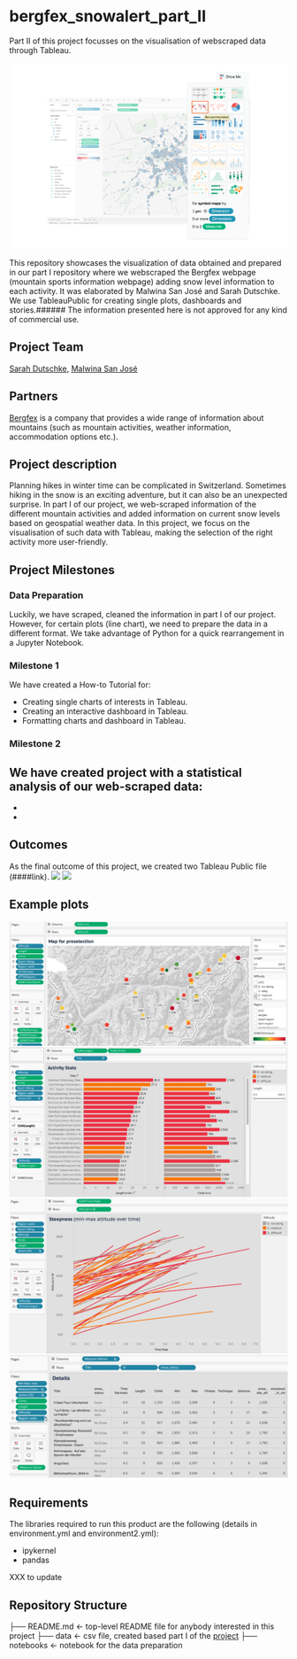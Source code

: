 # bergfex_snowalert_part_II
Part II of this project focusses on the visualisation of webscraped data through Tableau.

![](/screen_shots/Tableau_teaser.png)

This repository showcases the visualization of data obtained and prepared in our part I repository where we webscraped the Bergfex webpage (mountain sports information webpage) adding snow level information to each activity. It was elaborated by Malwina San José and Sarah Dutschke. 
We use TableauPublic for creating single plots, dashboards and stories.###### 
The information presented here is not approved for any kind of commercial use.

Project Team
-----------

[Sarah Dutschke](https://www.linkedin.com/in/sarah-dutschke/), 
[Malwina San José](https://www.linkedin.com/in/malwina-san-josé/)

Partners
 -------
[Bergfex](https://www.bergfex.com/) is a company that provides a wide range of information about mountains (such as mountain activities, weather information, accommodation options etc.).

Project description
-------------------
Planning hikes in winter time can be complicated in Switzerland. Sometimes hiking in the snow is an exciting adventure, but it can also be an unexpected surprise. In part I of our project, we web-scraped information of the different mountain activities and added information on current snow levels based on geospatial weather data. 
In this project, we focus on the visualisation of such data with Tableau, making the selection of the right activity more user-friendly.

Project Milestones
-------------------
### Data Preparation
Luckily, we have scraped, cleaned the information in part I of our project. However, for certain plots (line chart), we need to prepare the data in a different format. We take advantage of Python for a quick rearrangement in a Jupyter Notebook.

### Milestone 1
We have created a How-to Tutorial for:
 - Creating single charts of interests in Tableau.
 - Creating an interactive dashboard in Tableau.
 - Formatting charts and dashboard in Tableau.

 ### Milestone 2
We have created project with a statistical analysis of our web-scraped data:
 - 
 - 
 - 
 

Outcomes
---------
As the final outcome of this project, we created two Tableau Public file (####link).
![](/screen_shots/story.jpeg)
![](/screen_shots/dashboard.jpeg)

Example plots
---------
![](/screen_shots/map.jpg)
![](/screen_shots/bar_chart.jpg)
![](/screen_shots/line_plot.jpg)
![](/screen_shots/text_table.jpg)

Requirements
------------
The libraries required to run this product are the following (details in environment.yml and environment2.yml):
  - ipykernel
  - pandas

XXX to update
  
  
Repository Structure
------------
├── README.md       <- top-level README file for anybody interested in this project
├── data                     <- csv file, created based part I of the [project](https://github.com/SarahDutschke/bergfex_snow_alert_part_I)
├── notebooks           <- notebook for the data preparation

